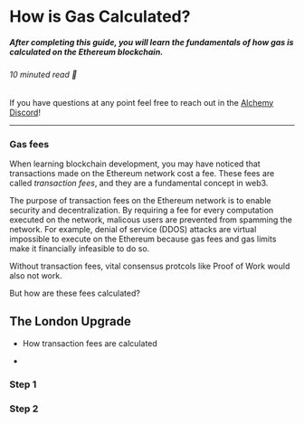 # How is Gas Calculated? 
##### After completing this guide, you will learn the fundamentals of how gas is calculated on the Ethereum blockchain. 
###### 10 minuted read 📖

If you have questions at any point feel free to reach out in the [Alchemy Discord](https://discord.com/invite/mMGsVgd)!

_______
### Gas fees

When learning blockchain development, you may have noticed that transactions made on the Ethereum network cost a fee. These fees are called *transaction fees*, and they are a fundamental concept in web3.

The purpose of transaction fees on the Ethereum network is to enable security and decentralization. By requiring a fee for every computation executed on the network, malicous users are prevented from spamming the network. For example, denial of service (DDOS) attacks are virtual impossible to execute on the Ethereum because gas fees and gas limits make it financially infeasible to do so. 

Without transaction fees, vital consensus protcols like Proof of Work would also not work. 

But how are these fees calculated?



## The London Upgrade



* How transaction fees are calculated


* 

### Step 1

### Step 2
